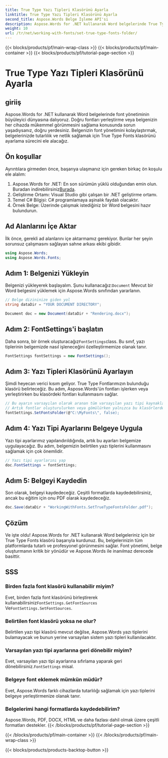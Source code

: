 ```yaml
---
title: True Type Yazı Tipleri Klasörünü Ayarla
linktitle: True Type Yazı Tipleri Klasörünü Ayarla
second_title: Aspose.Words Belge İşleme API'si
description: Aspose.Words for .NET kullanarak Word belgelerinde True Type Fonts klasörünün nasıl ayarlanacağını öğrenin. Tutarlı font yönetimini sağlamak için ayrıntılı, adım adım kılavuzumuzu izleyin.
weight: 10
url: /tr/net/working-with-fonts/set-true-type-fonts-folder/
---
```


{{< blocks/products/pf/main-wrap-class >}}
{{< blocks/products/pf/main-container >}}
{{< blocks/products/pf/tutorial-page-section >}}

# True Type Yazı Tipleri Klasörünü Ayarla

## giriiş

Aspose.Words for .NET kullanarak Word belgelerinde font yönetiminin büyüleyici dünyasına dalıyoruz. Doğru fontları yerleştirme veya belgenizin her cihazda mükemmel görünmesini sağlama konusunda sorun yaşadıysanız, doğru yerdesiniz. Belgenizin font yönetimini kolaylaştırmak, belgelerinizde tutarlılık ve netlik sağlamak için True Type Fonts klasörünü ayarlama sürecini ele alacağız.

## Ön koşullar

Ayrıntılara girmeden önce, başarıya ulaşmanız için gereken birkaç ön koşulu ele alalım:

1.  Aspose.Words for .NET: En son sürümün yüklü olduğundan emin olun. Buradan indirebilirsiniz[Burada](https://releases.aspose.com/words/net/).
2. Geliştirme Ortamı: Visual Studio gibi çalışan bir .NET geliştirme ortamı.
3. Temel C# Bilgisi: C# programlamaya aşinalık faydalı olacaktır.
4. Örnek Belge: Üzerinde çalışmak istediğiniz bir Word belgesini hazır bulundurun.

## Ad Alanlarını İçe Aktar

İlk önce, gerekli ad alanlarını içe aktarmamız gerekiyor. Bunlar her şeyin sorunsuz çalışmasını sağlayan sahne arkası ekibi gibidir.

```csharp
using Aspose.Words;
using Aspose.Words.Fonts;
```

## Adım 1: Belgenizi Yükleyin

 Belgenizi yükleyerek başlayalım. Şunu kullanacağız:`Document` Mevcut bir Word belgesini yüklemek için Aspose.Words sınıfından yararlanın.

```csharp
// Belge dizininize giden yol
string dataDir = "YOUR DOCUMENT DIRECTORY";

Document doc = new Document(dataDir + "Rendering.docx");
```

## Adım 2: FontSettings'i başlatın

 Daha sonra, bir örnek oluşturacağız`FontSettings`class. Bu sınıf, yazı tiplerinin belgemizde nasıl işleneceğini özelleştirmemize olanak tanır.

```csharp
FontSettings fontSettings = new FontSettings();
```

## Adım 3: Yazı Tipleri Klasörünü Ayarlayın

Şimdi heyecan verici kısım geliyor. True Type Fontlarımızın bulunduğu klasörü belirteceğiz. Bu adım, Aspose.Words'ün fontları işlerken veya yerleştirirken bu klasördeki fontları kullanmasını sağlar.

```csharp
// Bu ayarın varsayılan olarak aranan tüm varsayılan yazı tipi kaynaklarını geçersiz kılacağını unutmayın.
// Artık fontlar oluşturulurken veya gömülürken yalnızca bu klasörlerde font aranacak.
fontSettings.SetFontsFolder(@"C:\MyFonts\", false);
```

## Adım 4: Yazı Tipi Ayarlarını Belgeye Uygula

Yazı tipi ayarlarımız yapılandırıldığında, artık bu ayarları belgemize uygulayacağız. Bu adım, belgemizin belirtilen yazı tiplerini kullanmasını sağlamak için çok önemlidir.

```csharp
// Yazı tipi ayarlarını yap
doc.FontSettings = fontSettings;
```

## Adım 5: Belgeyi Kaydedin

Son olarak, belgeyi kaydedeceğiz. Çeşitli formatlarda kaydedebilirsiniz, ancak bu eğitim için onu PDF olarak kaydedeceğiz.

```csharp
doc.Save(dataDir + "WorkingWithFonts.SetTrueTypeFontsFolder.pdf");
```

## Çözüm

Ve işte oldu! Aspose.Words for .NET kullanarak Word belgeleriniz için bir True Type Fonts klasörü başarıyla kurdunuz. Bu, belgelerinizin tüm platformlarda tutarlı ve profesyonel görünmesini sağlar. Font yönetimi, belge oluşturmanın kritik bir yönüdür ve Aspose.Words ile inanılmaz derecede basittir.

## SSS

### Birden fazla font klasörü kullanabilir miyim?
 Evet, birden fazla font klasörünü birleştirerek kullanabilirsiniz`FontSettings.GetFontSources` Ve`FontSettings.SetFontSources`.

### Belirtilen font klasörü yoksa ne olur?
Belirtilen yazı tipi klasörü mevcut değilse, Aspose.Words yazı tiplerini bulamayacak ve bunun yerine varsayılan sistem yazı tipleri kullanılacaktır.

### Varsayılan yazı tipi ayarlarına geri dönebilir miyim?
 Evet, varsayılan yazı tipi ayarlarına sıfırlama yaparak geri dönebilirsiniz.`FontSettings` misal.

### Belgeye font eklemek mümkün müdür?
Evet, Aspose.Words farklı cihazlarda tutarlılığı sağlamak için yazı tiplerini belgeye yerleştirmenize olanak tanır.

### Belgelerimi hangi formatlarda kaydedebilirim?
Aspose.Words, PDF, DOCX, HTML ve daha fazlası dahil olmak üzere çeşitli formatları destekler.
{{< /blocks/products/pf/tutorial-page-section >}}

{{< /blocks/products/pf/main-container >}}
{{< /blocks/products/pf/main-wrap-class >}}

{{< blocks/products/products-backtop-button >}}
